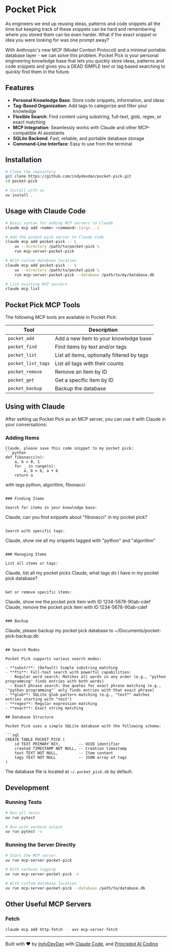 # Pocket Pick

As engineers we end up reusing ideas, patterns and code snippets all the time but keeping track of these snippets can be hard and remembering where you stored them can be even harder. What if the exact snippet or idea you were looking for was one prompt away?

With Anthropic's new MCP (Model Context Protocol) and a minimal portable database layer - we can solve this problem. Pocket Pick is your personal engineering knowledge base that lets you quickly store ideas, patterns and code snippets and gives you a DEAD SIMPLE text or tag based searching to quickly find them in the future.

## Features

- **Personal Knowledge Base**: Store code snippets, information, and ideas
- **Tag-Based Organization**: Add tags to categorize and filter your knowledge
- **Flexible Search**: Find content using substring, full-text, glob, regex, or exact matching
- **MCP Integration**: Seamlessly works with Claude and other MCP-compatible AI assistants
- **SQLite Backend**: Fast, reliable, and portable database storage
- **Command-Line Interface**: Easy to use from the terminal

## Installation

```bash
# Clone the repository
git clone https://github.com/indydevdan/pocket-pick.git
cd pocket-pick

# Install with uv
uv install .
```

## Usage with Claude Code

```bash
# Basic syntax for adding MCP servers to Claude
claude mcp add <name> <command> [args...]

# Add the pocket-pick server to Claude Code
claude mcp add pocket-pick -- \
    uv --directory /path/to/pocket-pick \
    run mcp-server-pocket-pick

# With custom database location
claude mcp add pocket-pick -- \
    uv --directory /path/to/pocket-pick \
    run mcp-server-pocket-pick --database /path/to/my/database.db

# List existing MCP servers
claude mcp list
```

## Pocket Pick MCP Tools

The following MCP tools are available in Pocket Pick:

| Tool               | Description                                 |
| ------------------ | ------------------------------------------- |
| `pocket_add`       | Add a new item to your knowledge base       |
| `pocket_find`      | Find items by text and/or tags              |
| `pocket_list`      | List all items, optionally filtered by tags |
| `pocket_list_tags` | List all tags with their counts             |
| `pocket_remove`    | Remove an item by ID                        |
| `pocket_get`       | Get a specific item by ID                   |
| `pocket_backup`    | Backup the database                         |

## Using with Claude

After setting up Pocket Pick as an MCP server, you can use it with Claude in your conversations:

### Adding Items

```
Claude, please save this code snippet to my pocket pick:
```python
def fibonacci(n):
    a, b = 0, 1
    for _ in range(n):
        a, b = b, a + b
    return a
```
with tags python, algorithm, fibonacci
```

### Finding Items

Search for items in your knowledge base:

```
Claude, can you find snippets about "fibonacci" in my pocket pick?
```

Search with specific tags:

```
Claude, show me all my snippets tagged with "python" and "algorithm"
```

### Managing Items

List all items or tags:

```
Claude, list all my pocket picks
Claude, what tags do I have in my pocket pick database?
```

Get or remove specific items:

```
Claude, show me the pocket pick item with ID 1234-5678-90ab-cdef
Claude, remove the pocket pick item with ID 1234-5678-90ab-cdef
```

### Backup

```
Claude, please backup my pocket pick database to ~/Documents/pocket-pick-backup.db
```

## Search Modes

Pocket Pick supports various search modes:

- **substr**: (Default) Simple substring matching
- **fts**: Full-text search with powerful capabilities:
  - Regular word search: Matches all words in any order (e.g., "python programming" finds entries with both words)
  - Exact phrase search: Use quotes for exact phrase matching (e.g., `"python programming"` only finds entries with that exact phrase)
- **glob**: SQLite glob pattern matching (e.g., "test*" matches entries starting with "test")
- **regex**: Regular expression matching
- **exact**: Exact string matching

## Database Structure

Pocket Pick uses a simple SQLite database with the following schema:

```sql
CREATE TABLE POCKET_PICK (
    id TEXT PRIMARY KEY,        -- UUID identifier
    created TIMESTAMP NOT NULL, -- Creation timestamp
    text TEXT NOT NULL,         -- Item content
    tags TEXT NOT NULL          -- JSON array of tags
)
```

The database file is located at `~/.pocket_pick.db` by default.

## Development

### Running Tests

```bash
# Run all tests
uv run pytest

# Run with verbose output
uv run pytest -v
```

### Running the Server Directly

```bash
# Start the MCP server
uv run mcp-server-pocket-pick

# With verbose logging
uv run mcp-server-pocket-pick -v

# With custom database location
uv run mcp-server-pocket-pick --database /path/to/database.db
```

## Other Useful MCP Servers

### Fetch

```bash
claude mcp add http-fetch -- uvx mcp-server-fetch
```

---

Built with ❤️ by [IndyDevDan](https://www.youtube.com/@indydevdan) with [Claude Code](https://docs.anthropic.com/en/docs/agents-and-tools/claude-code/overview), and [Principled AI Coding](https://agenticengineer.com/principled-ai-coding)

